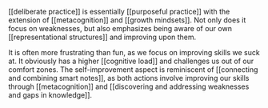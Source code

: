 [[deliberate practice]] is essentially [[purposeful practice]] with the extension of [[metacognition]] and [[growth mindsets]]. Not only does it focus on weaknesses, but also emphasizes being aware of our own [[representational structures]] and improving upon them.

It is often more frustrating than fun, as we focus on improving skills we suck at. It obviously has a higher [[cognitive load]] and challenges us out of our comfort zones. The self-improvement aspect is reminiscent of [[connecting and combining smart notes]], as both actions involve improving our skills through [[metacognition]] and [[discovering and addressing weaknesses and gaps in knowledge]].